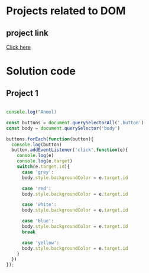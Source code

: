 # Projects related to DOM

## project link

[Click here](https://stackblitz.com/edit/dom-project-chaiaurcode-uvijbg?file=index.html)

# Solution code

## Project 1

```javascript

console.log("Anmol)

const buttons = document.querySelectorAll('.button')
const body = document.querySelector('body')

buttons.forEach(function(button){
  console.log(button)
  button.addEventListener('click',function(e){
    console.log(e)
    console.log(e.target)
    switch(e.target.id){
      case 'grey':
      body.style.backgroundColor = e.target.id

      case 'red':
      body.style.backgroundColor = e.target.id

      case 'white':
      body.style.backgroundColor = e.target.id

      case 'blue':
      body.style.backgroundColor = e.target.id
      break

      case 'yellow':
      body.style.backgroundColor = e.target.id
    }
  })
});


```